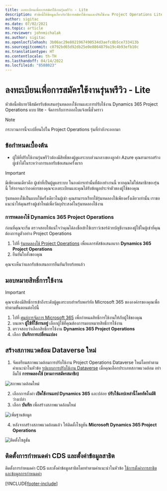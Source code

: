```yaml
---
title: ลงทะเบียนเพื่อการสมัครใช้งานรุ่นพรีวิว - Lite
description: หัวข้อนี้ให้ข้อมูลเกี่ยวกับวิธีการสมัครใช้งานและปรับใช้งาน Project Operations Lite - จัดการกับการออกใบแจ้งหนี้ชั่วคราว
author: sigitac
ms.date: 07/02/2021
ms.topic: article
ms.reviewer: johnmichalak
ms.author: sigitac
ms.openlocfilehash: 3b06ac29e8021967490534d3aefc8b5ce733413b
ms.sourcegitcommit: c0792bd65d92db25e0e8864879a19c4b93efb10c
ms.translationtype: HT
ms.contentlocale: th-TH
ms.lasthandoff: 04/14/2022
ms.locfileid: "8588023"
---
```

# <a name="sign-up-for-a-preview-subscription---lite"></a>ลงทะเบียนเพื่อการสมัครใช้งานรุ่นพรีวิว - Lite 

หัวข้อนี้อธิบายวิธีสมัครรับข้อเสนอรุ่นทดลองใช้งานและการปรับใช้งาน Dynamics 365 Project Operations แบบ lite - จัดการกับการออกใบแจ้งหนี้ชั่วคราว

> [!NOTE]
> กระบวนการนี้จะเปลี่ยนไปใน Project Operations รุ่นที่กำลังจะออกมา

## <a name="prerequisites"></a>ข้อกำหนดเบื้องต้น
- ผู้ใช้ที่ปรับใช้งานรุ่นพรีวิวต้องมีสิทธิ์ของผู้ดูแลระบบส่วนกลางของลูกค้า Azure คุณสามารถสร้างผู้เช่าได้ในระหว่างการแลกรับข้อเสนอครั้งแรก

> [!IMPORTANT]
> มีเพียงคนเดียวคือ ผู้เช่าที่เป็นผู้ดูแลระบบ ในองค์กรเท่านั้นที่ต้องทำงานนี้ หากคุณไม่ใช่สมาชิกของรุ่นนี้ ให้รอจนกว่าองค์กรของคุณจะลงทะเบียนและคุณได้รับข้อมูลประจำตัวของผู้ใช้ของคุณ
> 
> รุ่นทดลองใช้เป็นแบบใช้ครั้งเดียวในผู้เช่า คุณสามารถเรียกใช้รุ่นทดลองใช้เพียงครั้งเดียวเท่านั้น เราขอแนะนำให้คุณสร้างผู้เช่าใหม่เพื่อวัตถุประสงค์ในรุ่นทดลองใช้งาน

### <a name="dynamics-365-project-operations-trial"></a>การทดลองใช้ Dynamics 365 Project Operations 

ก่อนที่คุณจะเริ่ม ตรวจสอบให้แน่ใจว่าคุณได้ลงชื่อเข้าใช้เบราว์เซอร์ด้วยบัญชีงานของผู้ใช้ในผู้เช่าที่คุณต้องการดูตัวอย่าง Project Operations

1. ไปที่ [รุ่นทดลองใช้ Project Operations](https://aka.ms/try-po) เพื่อแลกรหัสข้อเสนอแรก **Dynamics 365 Project Operations**
2. ยืนยันใบสั่งของคุณ

  คุณจะเห็นว่าแลกรับข้อเสนอการยืนยันเรียบร้อยแล้ว

## <a name="assign-licenses"></a>มอบหมายสิทธิ์การใช้งาน

> [!IMPORTANT]
> คุณจะต้องมีสิทธิ์การเข้าถึงระดับผู้ดูแลระบบสำหรับพอร์ทัล Microsoft 365 ขององค์กรของคุณเพื่อทำตามขั้นตอนต่อไปนี้


1. ไปที่ [ศูนย์การจัดการ Microsoft 365](https://portal.office.com/) เพื่อกำหนดสิทธิ์การใช้งานให้กับผู้ใช้ของคุณ
2. บนเพจ **ผู้ใช้ที่ใช้งานอยู่** เลือกผู้ใช้ที่คุณต้องการมอบหมายสิทธิ์การใช้งาน
3. ตรวจสอบว่าเลือกสิทธิ์การใช้งาน **Dynamics 365 Project Operations** 
4. เลือก **บันทึกการเปลี่ยนแปลง**

## <a name="create-a-new-dataverse-environment"></a>สร้างสภาพแวดล้อม Dataverse ใหม่

1. จัดเตรียมสภาพแวดล้อมการปรับใช้งาน Project Operations Dataverse ใหม่โดยทำตามคำแนะนำในหัวข้อ [รูปแบบการปรับใช้งาน Dataverse](lite-deployment.md) เมื่อคุณเลือกประเภทสภาพแวดล้อม อย่าลืมใช้ **การทดลองใช้ (ตามการสมัครสมาชิก)**

  ![สภาพแวดล้อมใหม่](./media/19CreateEnvironment.png)

2. เลือกการตั้งค่า **เปิดใช้งานแอป Dynamics 365** และปล่อย **ปรับใช้แอปเหล่านี้โดยอัตโนมัติ** ว่างเปล่า  
3. เลือก **บันทึก** เพื่อสร้างสภาพแวดล้อมใหม่

  ![เพิ่มฐานข้อมูล](./media/20CreateEnvironment1.png)

4. หลังจากสร้างสภาพแวดล้อมแล้ว ให้ติดตั้งโซลูชัน **Microsoft Dynamics 365 Project Operations** 

![ติดตั้งโซลูชัน](./media/21InstallSolution.png)

## <a name="install-a-cds-configuration-and-setup-demo-data"></a>ติดตั้งการกำหนดค่า CDS และตั้งค่าข้อมูลสาธิต

ติดตั้งการกำหนดค่า CDS และตั้งค่าข้อมูลสาธิตโดยทำตามคำแนะนำในหัวข้อ [ใช้การตั้งค่าการสาธิตและข้อมูลการกำหนดค่า](lite-apply-demo-setup-config-data.md)


[!INCLUDE[footer-include](../includes/footer-banner.md)]
